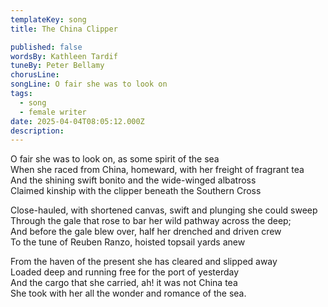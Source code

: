 ```yaml
---
templateKey: song
title: The China Clipper

published: false
wordsBy: Kathleen Tardif
tuneBy: Peter Bellamy
chorusLine: 
songLine: O fair she was to look on
tags:
  - song
  - female writer
date: 2025-04-04T08:05:12.000Z
description: 
---
```


O fair she was to look on, as some spirit of the sea\
When she raced from China, homeward, with her freight of fragrant tea\
And the shining swift bonito and the wide-winged albatross\
Claimed kinship with the clipper beneath the Southern Cross

Close-hauled, with shortened canvas, swift and plunging she could sweep\
Through the gale that rose to bar her wild pathway across the deep;\
And before the gale blew over, half her drenched and driven crew\
To the tune of Reuben Ranzo, hoisted topsail yards anew

From the haven of the present she has cleared and slipped away\
Loaded deep and running free for the port of yesterday\
And the cargo that she carried, ah! it was not China tea\
She took with her all the wonder and romance of the sea.
